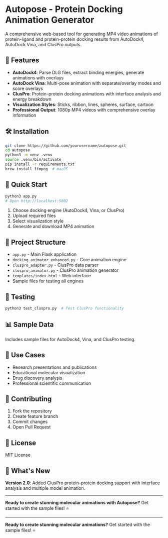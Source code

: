 # Autopose - Protein Docking Animation Generator

A comprehensive web-based tool for generating MP4 video animations of protein-ligand and protein-protein docking results from AutoDock4, AutoDock Vina, and ClusPro outputs.

## 🚀 Features

- **AutoDock4**: Parse DLG files, extract binding energies, generate animations with overlays
- **AutoDock Vina**: Multi-pose animation with separate/overlay modes and score overlays
- **ClusPro**: Protein-protein docking animations with interface analysis and energy breakdown
- **Visualization Styles**: Sticks, ribbon, lines, spheres, surface, cartoon
- **Professional Output**: 1080p MP4 videos with comprehensive overlay information

## 🛠️ Installation

```bash
git clone https://github.com/yourusername/autopose.git
cd autopose
python3 -m venv .venv
source .venv/bin/activate
pip install -r requirements.txt
brew install ffmpeg  # macOS
```

## 🚀 Quick Start

```bash
python3 app.py
# Open http://localhost:5002
```

1. Choose docking engine (AutoDock4, Vina, or ClusPro)
2. Upload required files
3. Select visualization style
4. Generate and download MP4 animation

## 📁 Project Structure

- `app.py` - Main Flask application
- `docking_animator_enhanced.py` - Core animation engine
- `cluspro_adapter.py` - ClusPro data parser
- `cluspro_animator.py` - ClusPro animation generator
- `templates/index.html` - Web interface
- Sample files for testing all engines

## 🧪 Testing

```bash
python3 test_cluspro.py  # Test ClusPro functionality
```

## 📊 Sample Data

Includes sample files for AutoDock4, Vina, and ClusPro testing.

## 🎯 Use Cases

- Research presentations and publications
- Educational molecular visualization
- Drug discovery analysis
- Professional scientific communication

## 🤝 Contributing

1. Fork the repository
2. Create feature branch
3. Commit changes
4. Open Pull Request

## 📝 License

MIT License

## 🎉 What's New

**Version 2.0**: Added ClusPro protein-protein docking support with interface analysis and multiple model animation.

---

**Ready to create stunning molecular animations with Autopose?** Get started with the sample files! ⭐

---

**Ready to create stunning molecular animations?** Get started with the sample files! ⭐ 